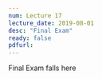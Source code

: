 ```yaml
---
num: Lecture 17
lecture_date: 2019-08-01
desc: "Final Exam"
ready: false
pdfurl:
---
```


Final Exam falls here
